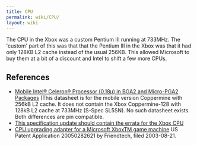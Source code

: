```yaml
---
title: CPU
permalink: wiki/CPU/
layout: wiki
---
```


The CPU in the Xbox was a custom Pentium III running at 733MHz. The
'custom' part of this was that that the Pentium III in the Xbox was that
it had only 128KB L2 cache instead of the usual 256KB. This allowed
Microsoft to buy them at a bit of a discount and Intel to shift a few
more CPUs.

References
----------

-   [Mobile Intel® Celeron® Processor (0.18μ) in BGA2 and Micro-PGA2
    Packages](http://www.intel.com/content/dam/support/us/en/documents/processors/mobile/celeron/sb/28365403.pdf)
    (This datasheet is for the mobile version Coppermine with 256kB L2
    cache. It does not contain the Xbox Coppermine-128 with 128kB L2
    cache at 733MHz (S-Spec SL5SN). No such datasheet exists. Both
    differences are pin compatible.
-   [This specification update should contain the errata for the Xbox
    CPU](https://www.intel.com/content/dam/support/us/en/documents/processors/mobile/celeron/sb/24542154.pdf)
-   [CPU upgrading adapter for a Microsoft XboxTM game
    machine](https://www.google.com/patents/US20050282621) US Patent
    Application 20050282621 by Friendtech, filed 2003-08-21.


